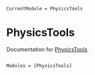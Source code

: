 ```@meta
CurrentModule = PhysicsTools
```

# PhysicsTools

Documentation for [PhysicsTools](https://github.com/PLEnuM-group/PhysicsTools.jl).

```@index
```

```@autodocs
Modules = [PhysicsTools]
```
